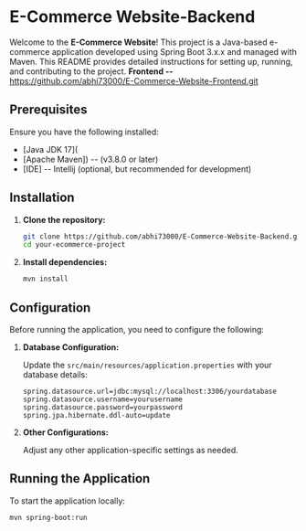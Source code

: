 # E-Commerce Website-Backend

Welcome to the **E-Commerce Website**! This project is a Java-based e-commerce application developed using Spring Boot 3.x.x and managed with Maven. This README provides detailed instructions for setting up, running, and contributing to the project.
**Frontend --** https://github.com/abhi73000/E-Commerce-Website-Frontend.git

## Prerequisites

Ensure you have the following installed:

- [Java JDK 17](
- [Apache Maven]) -- (v3.8.0 or later)
- [IDE] -- Intellij (optional, but recommended for development)

## Installation

1. **Clone the repository:**

    ```bash
    git clone https://github.com/abhi73000/E-Commerce-Website-Backend.git
    cd your-ecommerce-project
    ```

2. **Install dependencies:**

    ```bash
    mvn install
    ```

## Configuration

Before running the application, you need to configure the following:

1. **Database Configuration:**

    Update the `src/main/resources/application.properties` with your database details:

    ```properties
    spring.datasource.url=jdbc:mysql://localhost:3306/yourdatabase
    spring.datasource.username=yourusername
    spring.datasource.password=yourpassword
    spring.jpa.hibernate.ddl-auto=update
    ```

2. **Other Configurations:**

    Adjust any other application-specific settings as needed.

## Running the Application

To start the application locally:

```bash
mvn spring-boot:run
